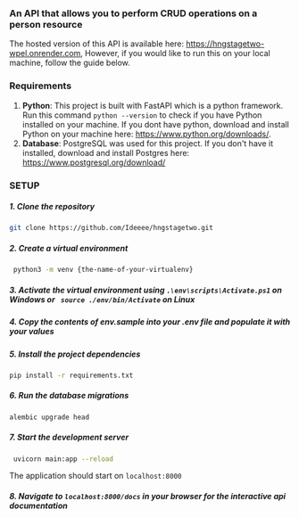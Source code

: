### An API that allows you to perform CRUD operations on a person resource
 The hosted version of this API is available here: https://hngstagetwo-wpel.onrender.com, However, if you would like to run this on your local machine, follow the guide below.
 ### Requirements
 1. **Python**: This project is built with FastAPI which is a python framework. Run this command `python --version` to check if you have Python installed on your machine. If you dont have python, download and install Python on your machine here: https://www.python.org/downloads/. 
 2. **Database**: PostgreSQL was used for this project. If you don't have it installed, download and install Postgres here: https://www.postgresql.org/download/
 ### SETUP
 ##### 1. Clone the repository
 ```bash
 git clone https://github.com/Ideeee/hngstagetwo.git
  ```
 ##### 2. Create a virtual environment 
 ```bash
  python3 -m venv {the-name-of-your-virtualenv}
  ```
 ##### 3. Activate the virtual environment using `.\env\scripts\Activate.ps1` on Windows or ` source ./env/bin/Activate` on Linux
 ##### 4. Copy the contents of env.sample into your .env file and populate it with your values
 ##### 5. Install the project dependencies
 ``` bash
 pip install -r requirements.txt
 ```  
 ##### 6. Run the database migrations 
 ```bash
 alembic upgrade head
 ```
 ##### 7. Start the development server
 ```bash
  uvicorn main:app --reload
 ```
  The application should start on `localhost:8000`
 ##### 8. Navigate to `localhost:8000/docs` in your browser for the interactive api documentation









